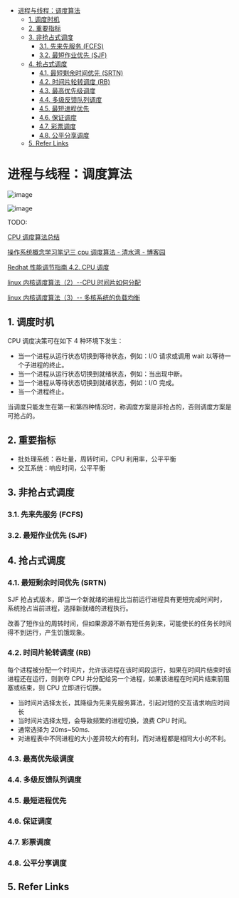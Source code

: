 - [进程与线程：调度算法](#进程与线程调度算法)
  - [1. 调度时机](#1-调度时机)
  - [2. 重要指标](#2-重要指标)
  - [3. 非抢占式调度](#3-非抢占式调度)
    - [3.1. 先来先服务 (FCFS)](#31-先来先服务-fcfs)
    - [3.2. 最短作业优先 (SJF)](#32-最短作业优先-sjf)
  - [4. 抢占式调度](#4-抢占式调度)
    - [4.1. 最短剩余时间优先 (SRTN)](#41-最短剩余时间优先-srtn)
    - [4.2. 时间片轮转调度 (RB)](#42-时间片轮转调度-rb)
    - [4.3. 最高优先级调度](#43-最高优先级调度)
    - [4.4. 多级反馈队列调度](#44-多级反馈队列调度)
    - [4.5. 最短进程优先](#45-最短进程优先)
    - [4.6. 保证调度](#46-保证调度)
    - [4.7. 彩票调度](#47-彩票调度)
    - [4.8. 公平分享调度](#48-公平分享调度)
  - [5. Refer Links](#5-refer-links)

# 进程与线程：调度算法

![image](http://otaivnlxc.bkt.clouddn.com/jpg/2018/7/13/b15a3b5db0847dbbd1500bd196dce32a.jpg)

![image](http://otaivnlxc.bkt.clouddn.com/jpg/2018/7/13/636f578ffa47a779ba70d019e268fe1b.jpg)

TODO:

[CPU 调度算法总结](https://blog.csdn.net/u013616945/article/details/69569267)

[操作系统概念学习笔记三 cpu 调度算法 - 清水湾 - 博客园](https://www.cnblogs.com/wangtianxj/archive/2009/07/16/1525128.html)

[Redhat 性能调节指南 4.2. CPU 调度](https://access.redhat.com/documentation/zh-cn/red_hat_enterprise_linux/6/html/performance_tuning_guide/s-cpu-scheduler)

[linux 内核调度算法（2）--CPU 时间片如何分配](https://blog.csdn.net/russell_tao/article/details/7103012)

[linux 内核调度算法（3）-- 多核系统的负载均衡](https://blog.csdn.net/russell_tao/article/details/7102297)

## 1. 调度时机

CPU 调度决策可在如下 4 种环境下发生：
- 当一个进程从运行状态切换到等待状态，例如：I/O 请求或调用 wait 以等待一个子进程的终止。
- 当一个进程从运行状态切换到就绪状态，例如：当出现中断。
- 当一个进程从等待状态切换到就绪状态，例如：I/O 完成。
- 当一个进程终止。

当调度只能发生在第一和第四种情况时，称调度方案是非抢占的，否则调度方案是可抢占的。

## 2. 重要指标

- 批处理系统：吞吐量，周转时间，CPU 利用率，公平平衡
- 交互系统：响应时间，公平平衡

## 3. 非抢占式调度

### 3.1. 先来先服务 (FCFS)

### 3.2. 最短作业优先 (SJF)

## 4. 抢占式调度

### 4.1. 最短剩余时间优先 (SRTN)

SJF 抢占式版本，即当一个新就绪的进程比当前运行进程具有更短完成时间时，系统抢占当前进程，选择新就绪的进程执行。

改善了短作业的周转时间，但如果源源不断有短任务到来，可能使长的任务长时间得不到运行，产生饥饿现象。

### 4.2. 时间片轮转调度 (RB)

每个进程被分配一个时间片，允许该进程在该时间段运行，如果在时间片结束时该进程还在运行，则剥夺 CPU 并分配给另一个进程，如果该进程在时间片结束前阻塞或结束，则 CPU 立即进行切换。

- 当时间片选择太长，其降级为先来先服务算法，引起对短的交互请求响应时间长
- 当时间片选择太短，会导致频繁的进程切换，浪费 CPU 时间。
- 通常选择为 20ms~50ms.
- 对进程表中不同进程的大小差异较大的有利，而对进程都是相同大小的不利。

### 4.3. 最高优先级调度

### 4.4. 多级反馈队列调度

### 4.5. 最短进程优先

### 4.6. 保证调度

### 4.7. 彩票调度

### 4.8. 公平分享调度

## 5. Refer Links
